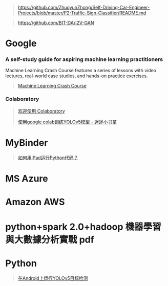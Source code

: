 

> https://github.com/ZhuoyunZhong/Self-Driving-Car-Engineer-Projects/blob/master/P2-Traffic-Sign-Classifier/README.md

> https://github.com/BIT-DA/I2V-GAN

# Google 
### A self-study guide for aspiring machine learning practitioners
Machine Learning Crash Course features a series of lessons with video lectures, real-world case studies, and hands-on practice exercises.
> [Machine Learning Crash Course](https://developers.google.com/machine-learning/crash-course/)

### Colaboratory
> [欢迎使用 Colaboratory](https://colab.research.google.com/?utm_source=scs-index#scrollTo=GJBs_flRovLc)
> 
> [使用google colab训练YOLOv5模型 - 迷途小书童](https://xugaoxiang.com/2020/11/01/google-colab-yolov5/)

# MyBinder
> [如何用iPad运行Python代码？](https://zhuanlan.zhihu.com/p/36830594)

# MS Azure

# Amazon AWS

# python+spark 2.0+hadoop 機器學習與大數據分析實戰 pdf

# Python
> [在Android上运行YOLOv5目标检测](https://xugaoxiang.com/2021/06/19/yolov5-for-android-using-torchscript/)
